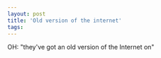 ```yaml
---
layout: post
title: 'Old version of the internet'
tags: 
---
```

OH: "they've got an old version of the Internet on"

